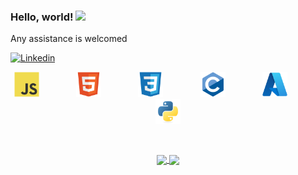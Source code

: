 ### Hello, world! <img src="https://raw.githubusercontent.com/MartinHeinz/MartinHeinz/master/wave.gif" width="30px">

Any assistance is welcomed

[![Linkedin](https://img.shields.io/badge/-LinkedIn-blue?style=flat&logo=Linkedin&logoColor=white)](https://www.linkedin.com/in/luiz-matheus-0493641a9/)

<p align="center">
    <img height="40" src="https://raw.githubusercontent.com/devicons/devicon/master/icons/javascript/javascript-original.svg">
    &nbsp;&nbsp;&nbsp;&nbsp;&nbsp;&nbsp;&nbsp;&nbsp;&nbsp;&nbsp;&nbsp;&nbsp;&nbsp;
    <img height="40" src="https://raw.githubusercontent.com/devicons/devicon/master/icons/html5/html5-original.svg">
    &nbsp;&nbsp;&nbsp;&nbsp;&nbsp;&nbsp;&nbsp;&nbsp;&nbsp;&nbsp;&nbsp;&nbsp;&nbsp;
    <img height="40" src="https://raw.githubusercontent.com/devicons/devicon/master/icons/css3/css3-original.svg">
    &nbsp;&nbsp;&nbsp;&nbsp;&nbsp;&nbsp;&nbsp;&nbsp;&nbsp;&nbsp;&nbsp;&nbsp;&nbsp;
    <img height="40" src="https://raw.githubusercontent.com/devicons/devicon/master/icons/c/c-original.svg">
    &nbsp;&nbsp;&nbsp;&nbsp;&nbsp;&nbsp;&nbsp;&nbsp;&nbsp;&nbsp;&nbsp;&nbsp;&nbsp;
    <img height="40" src="https://raw.githubusercontent.com/devicons/devicon/master/icons/azure/azure-original.svg">
    &nbsp;&nbsp;&nbsp;&nbsp;&nbsp;&nbsp;&nbsp;&nbsp;&nbsp;&nbsp;&nbsp;&nbsp;&nbsp;
    <img height="40" src="https://raw.githubusercontent.com/devicons/devicon/master/icons/python/python-original.svg">
</p>

</br>
<p align="center">
  <a href="https://github.com/LuizMatheus-code/github-readme-stats">
    <img
      align="center"
      src="https://github-readme-stats.vercel.app/api/top-langs/?username=LuizMatheus-code&theme=flag-india&show_icons=true&layout=compact&langs_count=6"
    />
  </a>
  <a href="https://github.com/LuizMatheus-code/github-readme-stats">
    <img
      align="center"
      height="165"
      src="https://github-readme-stats.vercel.app/api?username=LuizMatheus-code&theme=flag-india&show_icons=true"
    />
  </a>
</p>
